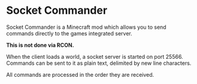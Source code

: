 # Socket Commander

Socket Commander is a Minecraft mod which allows you to send commands directly to the games integrated server.

**This is not done via RCON.**

When the client loads a world, a socket server is started on port 25566. 
Commands can be sent to it as plain text, delimited by new line characters.

All commands are processed in the order they are received.
